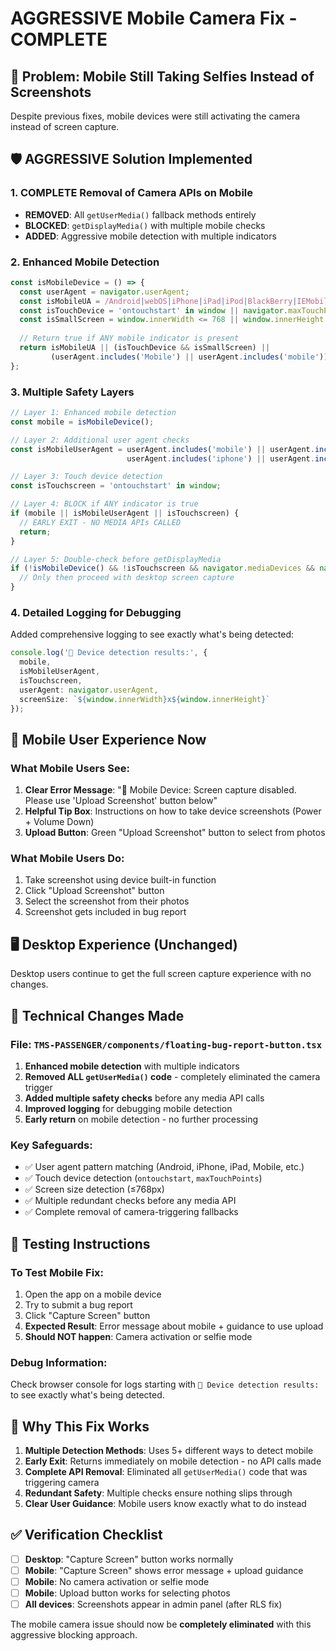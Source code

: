# AGGRESSIVE Mobile Camera Fix - COMPLETE

## 🚨 Problem: Mobile Still Taking Selfies Instead of Screenshots

Despite previous fixes, mobile devices were still activating the camera instead of screen capture.

## 🛡️ AGGRESSIVE Solution Implemented

### 1. **COMPLETE Removal of Camera APIs on Mobile**
- **REMOVED**: All `getUserMedia()` fallback methods entirely
- **BLOCKED**: `getDisplayMedia()` with multiple mobile checks
- **ADDED**: Aggressive mobile detection with multiple indicators

### 2. **Enhanced Mobile Detection** 
```typescript
const isMobileDevice = () => {
  const userAgent = navigator.userAgent;
  const isMobileUA = /Android|webOS|iPhone|iPad|iPod|BlackBerry|IEMobile|Opera Mini|Mobile|mobile|CriOS/i.test(userAgent);
  const isTouchDevice = 'ontouchstart' in window || navigator.maxTouchPoints > 0;
  const isSmallScreen = window.innerWidth <= 768 || window.innerHeight <= 768;
  
  // Return true if ANY mobile indicator is present
  return isMobileUA || (isTouchDevice && isSmallScreen) || 
         (userAgent.includes('Mobile') || userAgent.includes('mobile'));
};
```

### 3. **Multiple Safety Layers**
```typescript
// Layer 1: Enhanced mobile detection
const mobile = isMobileDevice();

// Layer 2: Additional user agent checks
const isMobileUserAgent = userAgent.includes('mobile') || userAgent.includes('android') || 
                          userAgent.includes('iphone') || userAgent.includes('ipad');

// Layer 3: Touch device detection
const isTouchscreen = 'ontouchstart' in window;

// Layer 4: BLOCK if ANY indicator is true
if (mobile || isMobileUserAgent || isTouchscreen) {
  // EARLY EXIT - NO MEDIA APIs CALLED
  return;
}

// Layer 5: Double-check before getDisplayMedia
if (!isMobileDevice() && !isTouchscreen && navigator.mediaDevices && navigator.mediaDevices.getDisplayMedia) {
  // Only then proceed with desktop screen capture
}
```

### 4. **Detailed Logging for Debugging**
Added comprehensive logging to see exactly what's being detected:
```typescript
console.log('🐛 Device detection results:', {
  mobile,
  isMobileUserAgent,
  isTouchscreen,
  userAgent: navigator.userAgent,
  screenSize: `${window.innerWidth}x${window.innerHeight}`
});
```

## 📱 Mobile User Experience Now

### **What Mobile Users See:**
1. **Clear Error Message**: "📱 Mobile Device: Screen capture disabled. Please use 'Upload Screenshot' button below"
2. **Helpful Tip Box**: Instructions on how to take device screenshots (Power + Volume Down)
3. **Upload Button**: Green "Upload Screenshot" button to select from photos

### **What Mobile Users Do:**
1. Take screenshot using device built-in function
2. Click "Upload Screenshot" button
3. Select the screenshot from their photos
4. Screenshot gets included in bug report

## 🖥️ Desktop Experience (Unchanged)

Desktop users continue to get the full screen capture experience with no changes.

## 🔧 Technical Changes Made

### **File: `TMS-PASSENGER/components/floating-bug-report-button.tsx`**

1. **Enhanced mobile detection** with multiple indicators
2. **Removed ALL `getUserMedia()` code** - completely eliminated the camera trigger
3. **Added multiple safety checks** before any media API calls
4. **Improved logging** for debugging mobile detection
5. **Early return** on mobile detection - no further processing

### **Key Safeguards:**
- ✅ User agent pattern matching (Android, iPhone, iPad, Mobile, etc.)
- ✅ Touch device detection (`ontouchstart`, `maxTouchPoints`)
- ✅ Screen size detection (≤768px)
- ✅ Multiple redundant checks before any media API
- ✅ Complete removal of camera-triggering fallbacks

## 🧪 Testing Instructions

### **To Test Mobile Fix:**
1. Open the app on a mobile device
2. Try to submit a bug report
3. Click "Capture Screen" button
4. **Expected Result**: Error message about mobile + guidance to use upload
5. **Should NOT happen**: Camera activation or selfie mode

### **Debug Information:**
Check browser console for logs starting with `🐛 Device detection results:` to see exactly what's being detected.

## 🎯 Why This Fix Works

1. **Multiple Detection Methods**: Uses 5+ different ways to detect mobile
2. **Early Exit**: Returns immediately on mobile detection - no API calls made
3. **Complete API Removal**: Eliminated all `getUserMedia()` code that was triggering camera
4. **Redundant Safety**: Multiple checks ensure nothing slips through
5. **Clear User Guidance**: Mobile users know exactly what to do instead

## ✅ Verification Checklist

- [ ] **Desktop**: "Capture Screen" button works normally
- [ ] **Mobile**: "Capture Screen" shows error message + upload guidance  
- [ ] **Mobile**: No camera activation or selfie mode
- [ ] **Mobile**: Upload button works for selecting photos
- [ ] **All devices**: Screenshots appear in admin panel (after RLS fix)

The mobile camera issue should now be **completely eliminated** with this aggressive blocking approach.































